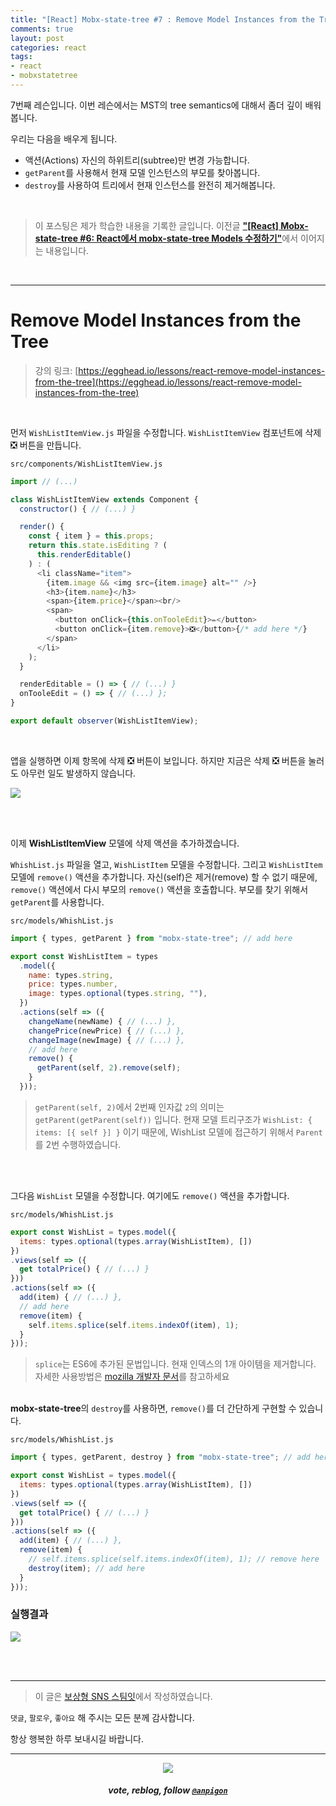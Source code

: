 ```yaml
---
title: "[React] Mobx-state-tree #7 : Remove Model Instances from the Tree"
comments: true
layout: post
categories: react
tags:
- react
- mobxstatetree
---
```


7번째 레슨입니다. 이번 레슨에서는 MST의 tree semantics에 대해서 좀더 깊이 배워봅니다.

우리는 다음을 배우게 됩니다.

*  액션(Actions) 자신의 하위트리(subtree)만 변경 가능합니다.
* `getParent`를 사용해서 현재 모델 인스턴스의 부모를 찾아봅니다.
* `destroy`를 사용하여 트리에서 현재 인스턴스를 완전히 제거해봅니다.

<br>

> 이 포스팅은 제가 학습한 내용을 기록한 글입니다. 이전글 [**"\[React\] Mobx-state-tree #6: React에서 mobx-state-tree Models 수정하기"**](/react/2019/08/25/manage-application-state-with-mobx-state-tree-6/)에서 이어지는 내용입니다.

<br>

***

# Remove Model Instances from the Tree

> 강의 링크: [https://egghead.io/lessons/react-remove-model-instances-from-the-tree](https://egghead.io/lessons/react-remove-model-instances-from-the-tree)

<br>

먼저 `WishListItemView.js` 파일을 수정합니다. `WishListItemView` 컴포넌트에 삭제 ❎ 버튼을 만듭니다.

`src/components/WishListItemView.js`

```js
import // (...)

class WishListItemView extends Component {
  constructor() { // (...) }

  render() {
    const { item } = this.props;
    return this.state.isEditing ? (
      this.renderEditable()
    ) : (
      <li className="item">
        {item.image && <img src={item.image} alt="" />}
        <h3>{item.name}</h3>
        <span>{item.price}</span><br/>
        <span>
          <button onClick={this.onTooleEdit}>✏️</button>
          <button onClick={item.remove}>❎</button>{/* add here */}
        </span>
      </li>
    );
  }

  renderEditable = () => { // (...) }
  onTooleEdit = () => { // (...) };
}

export default observer(WishListItemView);
```

<br>

앱을 실행하면 이제 항목에 삭제 ❎ 버튼이 보입니다. 하지만 지금은 삭제 ❎ 버튼을 눌러도 아무런 일도 발생하지 않습니다.

![](https://files.steempeak.com/file/steempeak/anpigon/euLD7P39-E18489E185B3E1848FE185B3E18485E185B5E186ABE18489E185A3E186BA202019-08-242020.33.33.png)


<br>
<br>

이제 **WishListItemView** 모델에 삭제 액션을 추가하겠습니다.

`WhishList.js` 파일을 열고, `WishListItem` 모델을 수정합니다. 그리고 `WishListItem` 모델에 `remove()` 액션을 추가합니다. 자신(self)은 제거(remove) 할 수 없기 때문에, `remove()` 액션에서 다시 부모의 `remove()` 액션을 호출합니다. 부모를 찾기 위해서 `getParent`를 사용합니다.

`src/models/WhishList.js`

```js
import { types, getParent } from "mobx-state-tree"; // add here

export const WishListItem = types
  .model({
    name: types.string,
    price: types.number,
    image: types.optional(types.string, ""),
  })
  .actions(self => ({
    changeName(newName) { // (...) },
    changePrice(newPrice) { // (...) },
    changeImage(newImage) { // (...) },
    // add here
    remove() {
      getParent(self, 2).remove(self); 
    }
  }));
```
> `getParent(self, 2)`에서 2번째 인자값 `2`의 의미는 `getParent(getParent(self))` 입니다.  현재 모델 트리구조가 `WishList: { items: [{ self }] }` 이기 때문에, WishList 모델에 접근하기 위해서 `Parent`를 2번 수행하였습니다.

<br>
<br>

그다음 `WishList` 모델을 수정합니다. 여기에도 `remove()` 액션을 추가합니다.

`src/models/WhishList.js`

```js
export const WishList = types.model({
  items: types.optional(types.array(WishListItem), [])
})
.views(self => ({
  get totalPrice() { // (...) }
}))
.actions(self => ({
  add(item) { // (...) },
  // add here
  remove(item) {
    self.items.splice(self.items.indexOf(item), 1); 
  }
}));
```
> `splice`는 ES6에 추가된 문법입니다. 현재 인덱스의 1개 아이템을 제거합니다. 자세한 사용방법은 [mozilla 개발자 문서](https://developer.mozilla.org/ko/docs/Web/JavaScript/Reference/Global_Objects/Array/splice)를 참고하세요

<br> **mobx-state-tree**의 `destroy`를 사용하면, `remove()`를 더 간단하게 구현할 수 있습니다.

`src/models/WhishList.js`

```js
import { types, getParent, destroy } from "mobx-state-tree"; // add here

export const WishList = types.model({
  items: types.optional(types.array(WishListItem), [])
})
.views(self => ({
  get totalPrice() { // (...) }
}))
.actions(self => ({
  add(item) { // (...) },
  remove(item) {
    // self.items.splice(self.items.indexOf(item), 1); // remove here
    destroy(item); // add here
  }
}));
```

### 실행결과
![](https://files.steempeak.com/file/steempeak/anpigon/yzhdzwBl-2019-08-242020-59-51.2019-08-242021_00_21.gif)

<br>
<br>

***

> 이 글은 [보상형 SNS 스팀잇](https://steemit.com/@anpigon)에서 작성하였습니다.

 `댓글`, `팔로우`, `좋아요` 해 주시는 모든 분께 감사합니다.

항상 행복한 하루 보내시길 바랍니다.

***

<center><img src='https://steemitimages.com/400x0/https://cdn.steemitimages.com/DQmQmWhMN6zNrLmKJRKhvSScEgWZmpb8zCeE2Gray1krbv6/BC054B6E-6F73-46D0-88E4-C88EB8167037.jpeg'><h5>vote, reblog, follow <code><a href='https://steemit.com/@anpigon'>@anpigon</a></code></h5></center>

<br>